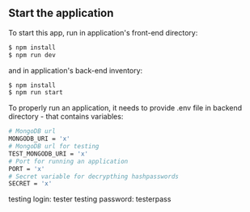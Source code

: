 ## Start the application

To start this app, run in application's front-end directory:

```bash
$ npm install
$ npm run dev
```

and in application's back-end inventory:

```bash
$ npm install
$ npm run start
```

To properly run an application, it needs to provide .env file in backend directory - that contains variables:

```bash
# MongoDB url
MONGODB_URI = 'x'
# MongoDB url for testing
TEST_MONGODB_URI = 'x'
# Port for running an application
PORT = 'x'
# Secret variable for decrypthing hashpasswords
SECRET = 'x'
```

testing login: tester
testing password: testerpass
